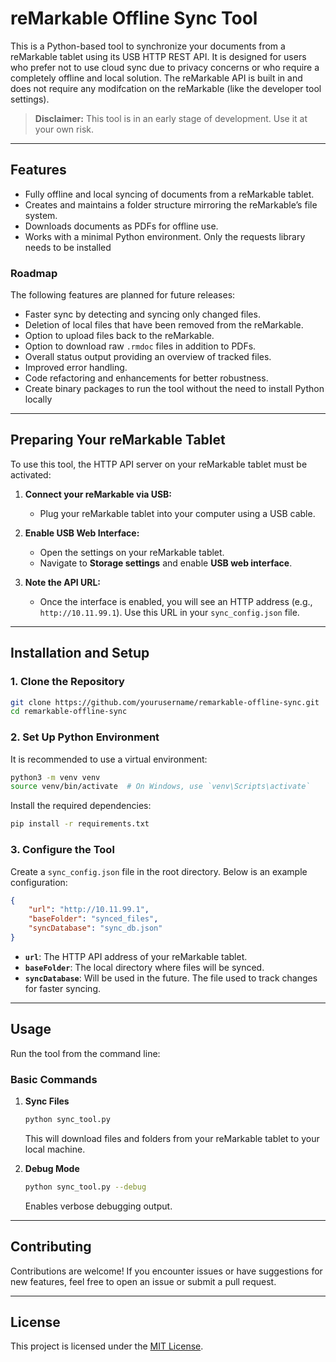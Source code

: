 # reMarkable Offline Sync Tool

This is a Python-based tool to synchronize your documents from a reMarkable tablet using its USB HTTP REST API. It is designed for users who prefer not to use cloud sync due to privacy concerns or who require a completely offline and local solution. The reMarkable API is built in and does not require any modifcation on the reMarkable (like the developer tool settings).

> **Disclaimer:** This tool is in an early stage of development. Use it at your own risk.

---

## Features
- Fully offline and local syncing of documents from a reMarkable tablet.
- Creates and maintains a folder structure mirroring the reMarkable’s file system.
- Downloads documents as PDFs for offline use.
- Works with a minimal Python environment. Only the requests library needs to be installed

### Roadmap
The following features are planned for future releases:
- Faster sync by detecting and syncing only changed files.
- Deletion of local files that have been removed from the reMarkable.
- Option to upload files back to the reMarkable.
- Option to download raw `.rmdoc` files in addition to PDFs.
- Overall status output providing an overview of tracked files.
- Improved error handling.
- Code refactoring and enhancements for better robustness.
- Create binary packages to run the tool without the need to install Python locally

---

## Preparing Your reMarkable Tablet

To use this tool, the HTTP API server on your reMarkable tablet must be activated:

1. **Connect your reMarkable via USB:**
   - Plug your reMarkable tablet into your computer using a USB cable.

2. **Enable USB Web Interface:**
   - Open the settings on your reMarkable tablet.
   - Navigate to **Storage settings** and enable **USB web interface**.

3. **Note the API URL:**
   - Once the interface is enabled, you will see an HTTP address (e.g., `http://10.11.99.1`). Use this URL in your `sync_config.json` file.

---

## Installation and Setup

### 1. Clone the Repository
```bash
git clone https://github.com/yourusername/remarkable-offline-sync.git
cd remarkable-offline-sync
```

### 2. Set Up Python Environment
It is recommended to use a virtual environment:

```bash
python3 -m venv venv
source venv/bin/activate  # On Windows, use `venv\Scripts\activate`
```

Install the required dependencies:
```bash
pip install -r requirements.txt
```

### 3. Configure the Tool
Create a `sync_config.json` file in the root directory. Below is an example configuration:

```json
{
    "url": "http://10.11.99.1",
    "baseFolder": "synced_files",
    "syncDatabase": "sync_db.json"
}
```

- **`url`**: The HTTP API address of your reMarkable tablet.
- **`baseFolder`**: The local directory where files will be synced.
- **`syncDatabase`**: Will be used in the future. The file used to track changes for faster syncing.

---

## Usage

Run the tool from the command line:

### Basic Commands

1. **Sync Files**
   ```bash
   python sync_tool.py
   ```
   This will download files and folders from your reMarkable tablet to your local machine.


4. **Debug Mode**
   ```bash
   python sync_tool.py --debug
   ```
   Enables verbose debugging output.

---

## Contributing

Contributions are welcome! If you encounter issues or have suggestions for new features, feel free to open an issue or submit a pull request.

---

## License
This project is licensed under the [MIT License](LICENSE).

